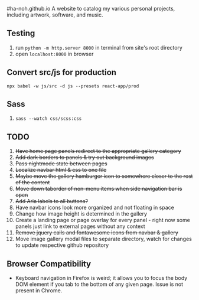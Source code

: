 #ha-noh.github.io
A website to catalog my various personal projects, including artwork, software, and music.

## Testing 
1) run `python -m http.server 8000` in terminal from site's root directory
2) open `localhost:8000` in browser
## Convert src/js for production
`npx babel -w js/src -d js --presets react-app/prod`
## Sass
1) `sass --watch css/scss:css`
## TODO
1) ~~Have home page panels redirect to the appropriate gallery category~~ 
2) ~~Add dark borders to panels & try out background images~~
3) ~~Pass nightmode state between pages~~
4) ~~Localize navbar html & css to one file~~
5) ~~Maybe move the gallery hamburger icon to somewhere closer to the rest of the content~~
6) ~~Move down taborder of non-menu items when side navigation bar is open~~
7) ~~Add Aria labels to all buttons?~~
8) Have navbar icons look more organized and not floating in space
9) Change how image height is determined in the gallery
10) Create a landing page or page overlay for every panel - right now some panels just link to external pages without any context
11) ~~Remove jquery calls and fontawesome icons from navbar & gallery~~
12) Move image gallery modal files to separate directory, watch for changes to update respective github repository
## Browser Compatibility
- Keyboard navigation in Firefox is weird; it allows you to focus the body DOM element if you tab to the bottom of any given page. Issue is not present in Chrome.
